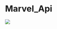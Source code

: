 # Marvel_Api
 ![](https://github.com/kaanizgi/Marvel_/blob/main/gif/Simulator%20Screen%20Recording%20-%20iPhone%2013%20Pro%20Max%20-%202022-01-16%20at%2017.26.00.gif)
